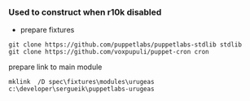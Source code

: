 ### Used to construct when r10k disabled

 * [](https://puppet.com/blog/unit-testing-rspec-puppet-for-beginners/)
prepare fixtures
```
git clone https://github.com/puppetlabs/puppetlabs-stdlib stdlib
git clone https://github.com/voxpupuli/puppet-cron cron
```
prepare link to main module
```
mklink  /D spec\fixtures\modules\urugeas c:\developer\sergueik\puppetlabs-urugeas
```
